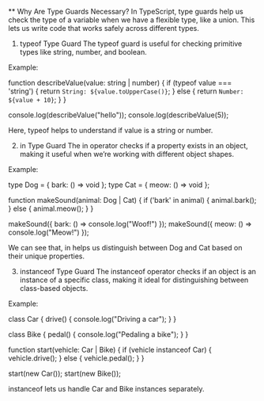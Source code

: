 ** Why Are Type Guards Necessary?
In TypeScript, type guards help us check the type of a variable when we have a flexible type, like a union. This lets us write code that works safely across different types.

1. typeof Type Guard
The typeof guard is useful for checking primitive types like string, number, and boolean.

Example:

function describeValue(value: string | number) {
    if (typeof value === 'string') {
        return `String: ${value.toUpperCase()}`;
    } else {
        return `Number: ${value + 10}`;
    }
}

console.log(describeValue("hello")); 
console.log(describeValue(5));

Here, typeof helps to understand if value is a string or number.

2. in Type Guard
The in operator checks if a property exists in an object, making it useful when we’re working with different object shapes.

Example:

type Dog = { bark: () => void };
type Cat = { meow: () => void };

function makeSound(animal: Dog | Cat) {
    if ('bark' in animal) {
        animal.bark();
    } else {
        animal.meow();
    }
}

makeSound({ bark: () => console.log("Woof!") }); 
makeSound({ meow: () => console.log("Meow!") });

We can see that, in helps us distinguish between Dog and Cat based on their unique properties.

3. instanceof Type Guard
The instanceof operator checks if an object is an instance of a specific class, making it ideal for distinguishing between class-based objects.

Example:

class Car {
    drive() { console.log("Driving a car"); }
}

class Bike {
    pedal() { console.log("Pedaling a bike"); }
}

function start(vehicle: Car | Bike) {
    if (vehicle instanceof Car) {
        vehicle.drive();
    } else {
        vehicle.pedal();
    }
}

start(new Car()); 
start(new Bike());

instanceof lets us handle Car and Bike instances separately.